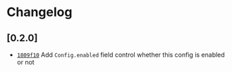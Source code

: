 # Changelog

## \[0.2.0]

- [`1809f10`](https://www.github.com/crabnebula-dev/cargo-packager/commit/1809f10b4fd1720fd740196f67c3c980ade0a6bd) Add `Config.enabled` field control whether this config is enabled or not
